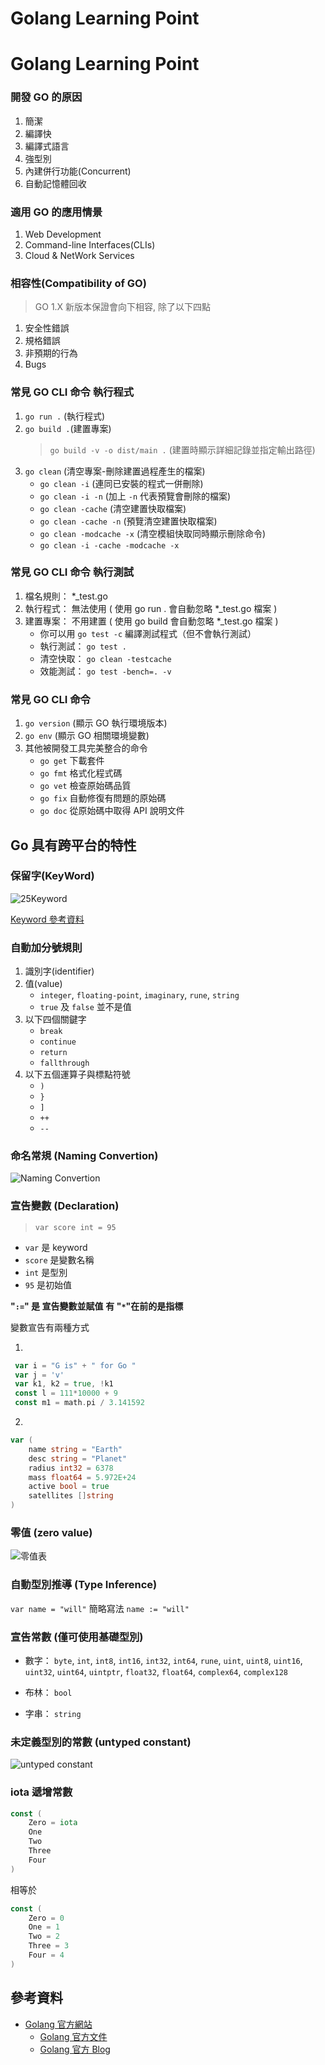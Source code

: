 # Golang Learning Point


# Golang Learning Point

### 開發 GO 的原因

1. 簡潔
2. 編譯快
3. 編譯式語言
4. 強型別
5. 內建併行功能(Concurrent)
6. 自動記憶體回收

### 適用 GO 的應用情景

1. Web Development
2. Command-line Interfaces(CLIs)
3. Cloud & NetWork Services

### 相容性(Compatibility of GO)

> GO 1.X 新版本保證會向下相容, 除了以下四點

1. 安全性錯誤
2. 規格錯誤
3. 非預期的行為
4. Bugs

### 常見 GO CLI 命令 執行程式

1. `go run .` (執行程式)
2. `go build .`(建置專案)
   > `go build -v -o dist/main .` (建置時顯示詳細記錄並指定輸出路徑)
3. `go clean` (清空專案-刪除建置過程產生的檔案)
   - `go clean -i` (連同已安裝的程式一併刪除)
   - `go clean -i -n` (加上 `-n` 代表預覽會刪除的檔案)
   - `go clean -cache` (清空建置快取檔案)
   - `go clean -cache -n` (預覽清空建置快取檔案)
   - `go clean -modcache -x` (清空模組快取同時顯示刪除命令)
   - `go clean -i -cache -modcache -x`

### 常見 GO CLI 命令 執行測試

1. 檔名規則： \*\_test.go
2. 執行程式： 無法使用 ( 使用 go run . 會自動忽略 \*\_test.go 檔案 )
3. 建置專案： 不用建置 ( 使用 go build 會自動忽略 \*\_test.go 檔案 )
   - 你可以用 `go test -c` 編譯測試程式（但不會執行測試）
   - 執行測試： `go test .`
   - 清空快取： `go clean -testcache`
   - 效能測試： `go test -bench=. -v`

### 常見 GO CLI 命令

1. `go version` (顯示 GO 執行環境版本)
2. `go env` (顯示 GO 相關環境變數)
3. 其他被開發工具完美整合的命令
   - `go get` 下載套件
   - `go fmt` 格式化程式碼
   - `go vet` 檢查原始碼品質
   - `go fix` 自動修復有問題的原始碼
   - `go doc` 從原始碼中取得 API 說明文件

## Go 具有跨平台的特性

### 保留字(KeyWord)

![25Keyword](https://i.imgur.com/MtmW1vo.jpg)

[Keyword 參考資料](https://golang.org/ref/spec#Keywords)

### 自動加分號規則

1. 識別字(identifier)
2. 值(value)
   - `integer`, `floating-point`, `imaginary`, `rune`, `string`
   - `true` 及 `false` 並不是值
3. 以下四個關鍵字
   - `break`
   - `continue`
   - `return`
   - `fallthrough`
4. 以下五個運算子與標點符號
   - `)`
   - `}`
   - `]`
   - `++`
   - `--`

### 命名常規 (Naming Convertion)

![Naming Convertion](https://i.imgur.com/mICpi7Q.jpg)

### 宣告變數 (Declaration)

> `var score int = 95`

- `var` 是 keyword
- `score` 是變數名稱
- `int` 是型別
- `95` 是初始值

**"`:=`" 是 宣告變數並賦值**
**有 "`*`"在前的是指標**

變數宣告有兩種方式

1.

```go
 var i = "G is" + " for Go "
 var j = 'v'
 var k1, k2 = true, !k1
 const l = 111*10000 + 9
 const m1 = math.pi / 3.141592
```

2.

```go
var (
    name string = "Earth"
    desc string = "Planet"
    radius int32 = 6378
    mass float64 = 5.972E+24
    active bool = true
    satellites []string
)
```

### 零值 (zero value)

![零值表](https://i.imgur.com/ZMLgTP3.jpg)

### 自動型別推導 (Type Inference)

`var name = "will"`
簡略寫法
`name := "will"`

### 宣告常數 (僅可使用基礎型別)

- 數字： `byte`, `int`, `int8`, `int16`, `int32`, `int64`, `rune`, `uint`, `uint8`, `uint16`, `uint32`, `uint64`, `uintptr`, `float32`, `float64`, `complex64`, `complex128`

- 布林： `bool`
- 字串： `string`

### 未定義型別的常數 (untyped constant)

![untyped constant](https://i.imgur.com/Xvsx2Ho.jpg)

### iota 遞增常數

```go
const (
    Zero = iota
    One
    Two
    Three
    Four
)
```

相等於

```go
const (
    Zero = 0
    One = 1
    Two = 2
    Three = 3
    Four = 4
)
```

## 參考資料

- [Golang 官方網站](https://golang.org/)
  - [Golang 官方文件](https://golang.org/doc/)
  - [Golang 官方 Blog](https://blog.golang.org/)

